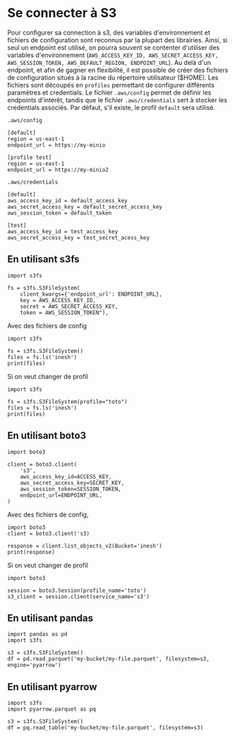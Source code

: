 # Se connecter à S3

Pour configurer sa connection à s3, des variables d'environnement et fichiers de configuration sont reconnus par la plupart des librairies. Ainsi, si seul un endpoint est utilisé, on pourra souvent se contenter d'utiliser des variables d'environnement (`AWS_ACCESS_KEY_ID, AWS_SECRET_ACCESS_KEY, AWS_SESSION_TOKEN, AWS_DEFAULT_REGION, ENDPOINT_URL`).
Au delà d'un endpoint, et afin de gagner en flexibilité, il est possible de créer des fichiers de configuration situés à la racine du répertoire utilisateur ($HOME). Les fichiers sont découpés en `profiles` permettant de configurer différents paramètres et credentials. Le fichier `.aws/config` permet de définir les endpoints d'intérêt, tandis que le fichier `.aws/credentials` sert à stocker les credentials associés. Par défaut, s'il existe, le profil `default` sera utilisé.

`.aws/config`
```
[default]
region = us-east-1
endpoint_url = https://my-minio

[profile test]
region = us-east-1
endpoint_url = https://my-minio2

```

`.aws/credentials`
```
[default]
aws_access_key_id = default_access_key
aws_secret_access_key = default_secret_access_key
aws_session_token = default_token

[test]
aws_access_key_id = test_access_key
aws_secret_access_key = test_secret_acess_key
```


## En  utilisant s3fs

```
import s3fs

fs = s3fs.S3FileSystem(
    client_kwargs={'endpoint_url': ENDPOINT_URL},
    key = AWS_ACCESS_KEY_ID, 
    secret = AWS_SECRET_ACCESS_KEY, 
    token = AWS_SESSION_TOKEN"),

```

Avec des fichiers de config

```
import s3fs

fs = s3fs.S3FileSystem()
files = fs.ls('inesh')
print(files)
```
Si on veut changer de profil
```
import s3fs

fs = s3fs.S3FileSystem(profile="toto")
files = fs.ls('inesh')
print(files)
```

## En utilisant boto3

```
import boto3

client = boto3.client(
    's3',
    aws_access_key_id=ACCESS_KEY,
    aws_secret_access_key=SECRET_KEY,
    aws_session_token=SESSION_TOKEN,
    endpoint_url=ENDPOINT_URL,
)
```
Avec des fichiers de config, 

```
import boto3
client = boto3.client('s3)

response = client.list_objects_v2(Bucket='inesh')
print(response)

```
Si on veut changer de profil

```
import boto3

session = boto3.Session(profile_name='toto')
s3_client = session.client(service_name='s3')

```

## En utilisant pandas

```
import pandas as pd
import s3fs

s3 = s3fs.S3FileSystem()
df = pd.read_parquet('my-bucket/my-file.parquet', filesystem=s3, engine='pyarrow')

```

## En utilisant pyarrow

```
import s3fs
import pyarrow.parquet as pq

s3 = s3fs.S3FileSystem()
df = pq.read_table('my-bucket/my-file.parquet', filesystem=s3)

```




